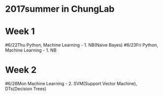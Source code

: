 # 2017summer in ChungLab

# Week 1
#6/22Thu Python, Machine Learning - 1. NB(Naive Bayes)
#6/23Fri Python, Machine Learning - 1. NB

# Week 2
#6/26Mon Machine Learning - 2. SVM(Support Vector Machine), DTs(Decision Trees)
